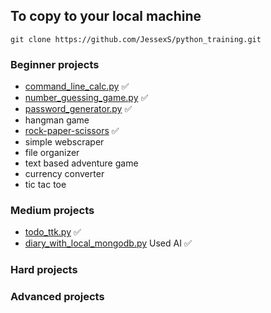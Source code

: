 ## To copy to your local machine
`git clone https://github.com/JessexS/python_training.git`


### Beginner projects
- [command_line_calc.py](https://github.com/JessexS/python_training/blob/main/command_line_calc.py) ✅
- [number_guessing_game.py](https://github.com/JessexS/python_training/blob/main/number_guessing_game.py) ✅
- [password_generator.py](https://github.com/JessexS/python_training/blob/main/password_generator.py) ✅
- hangman game 
- [rock-paper-scissors](https://github.com/JessexS/python_training/blob/main/rock_paper_scissors.py) ✅
- simple webscraper
- file organizer
- text based adventure game
- currency converter
- tic tac toe


### Medium projects
- [todo_ttk.py](https://github.com/JessexS/python_training/blob/main/todo_ttk.py) ✅
- [diary_with_local_mongodb.py](https://github.com/JessexS/python_training/blob/main/diary_with_local_mongodb.py) Used AI ✅


### Hard projects



### Advanced projects
